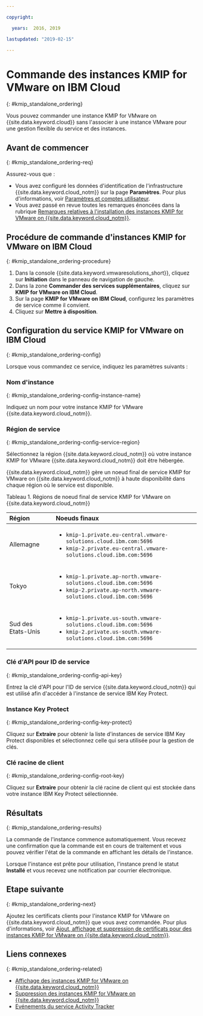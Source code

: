 ```yaml
---

copyright:

  years:  2016, 2019

lastupdated: "2019-02-15"

---
```


# Commande des instances KMIP for VMware on IBM Cloud
{: #kmip_standalone_ordering}

Vous pouvez commander une instance KMIP for VMware on {{site.data.keyword.cloud}} sans l'associer à une instance VMware pour une gestion flexible du service et des instances.

## Avant de commencer
{: #kmip_standalone_ordering-req}

Assurez-vous que :
* Vous avez configuré les données d'identification de l'infrastructure {{site.data.keyword.cloud_notm}} sur la page **Paramètres**. Pour plus d'informations, voir [Paramètres et comptes utilisateur](/docs/services/vmwaresolutions/vmonic?topic=vmware-solutions-useraccount).
* Vous avez passé en revue toutes les remarques énoncées dans la rubrique [Remarques relatives à l'installation des instances KMIP for VMware on {{site.data.keyword.cloud_notm}}](/docs/services/vmwaresolutions/services?topic=vmware-solutions-kmip_standalone_considerations).

## Procédure de commande d'instances KMIP for VMware on IBM Cloud
{: #kmip_standalone_ordering-procedure}

1. Dans la console {{site.data.keyword.vmwaresolutions_short}}, cliquez sur **Initiation** dans le panneau de navigation de gauche.
2. Dans la zone **Commander des services supplémentaires**, cliquez sur **KMIP for VMware on IBM Cloud**.
3. Sur la page **KMIP for VMware on IBM Cloud**, configurez les paramètres de service comme il convient.
4. Cliquez sur **Mettre à disposition**.

## Configuration du service KMIP for VMware on IBM Cloud
{: #kmip_standalone_ordering-config}

Lorsque vous commandez ce service, indiquez les paramètres suivants :

### Nom d'instance
{: #kmip_standalone_ordering-config-instance-name}

Indiquez un nom pour votre instance KMIP for VMware {{site.data.keyword.cloud_notm}}.

### Région de service
{: #kmip_standalone_ordering-config-service-region}

Sélectionnez la région {{site.data.keyword.cloud_notm}} où votre instance KMIP for VMware {{site.data.keyword.cloud_notm}} doit être hébergée.

{{site.data.keyword.cloud_notm}} gère un noeud final de service KMIP for VMware on {{site.data.keyword.cloud_notm}} à haute disponibilité dans chaque région où le service est disponible.

Tableau 1. Régions de noeud final de service KMIP for VMware on {{site.data.keyword.cloud_notm}}

| Région         | Noeuds finaux               |
|:---------------|:-----------------------|
| Allemagne        |  <ul><li><code>kmip-1.private.eu-central.vmware-solutions.cloud.ibm.com:5696</code></li><li><code>kmip-2.private.eu-central.vmware-solutions.cloud.ibm.com:5696</code></li></ul> |
| Tokyo          | <ul><li><code>kmip-1.private.ap-north.vmware-solutions.cloud.ibm.com:5696</code></li><li><code>kmip-2.private.ap-north.vmware-solutions.cloud.ibm.com:5696</code></li></ul> |
| Sud des Etats-Unis       |  <ul><li><code>kmip-1.private.us-south.vmware-solutions.cloud.ibm.com:5696</code></li><li><code>kmip-2.private.us-south.vmware-solutions.cloud.ibm.com:5696</code></li></ul> |

### Clé d'API pour ID de service
{: #kmip_standalone_ordering-config-api-key}

Entrez la clé d'API pour l'ID de service {{site.data.keyword.cloud_notm}} qui est utilisé afin d'accéder à l'instance de service IBM Key Protect.

### Instance Key Protect
{: #kmip_standalone_ordering-config-key-protect}

Cliquez sur **Extraire** pour obtenir la liste d'instances de service IBM Key Protect disponibles et sélectionnez celle qui sera utilisée pour la gestion de clés.

### Clé racine de client
{: #kmip_standalone_ordering-config-root-key}

Cliquez sur **Extraire** pour obtenir la clé racine de client qui est stockée dans votre instance IBM Key Protect sélectionnée.

## Résultats
{: #kmip_standalone_ordering-results}

La commande de l'instance commence automatiquement. Vous recevez une confirmation que la commande est en cours de traitement et vous pouvez vérifier l'état de la commande en affichant les détails de l'instance.

Lorsque l'instance est prête pour utilisation, l'instance prend le statut **Installé** et vous recevez une notification par courrier électronique.

## Etape suivante
{: #kmip_standalone_ordering-next}

Ajoutez les certificats clients pour l'instance KMIP for VMware on {{site.data.keyword.cloud_notm}} que vous avez commandée. Pour plus d'informations, voir [Ajout, affichage et suppression de certificats pour des instances KMIP for VMware on {{site.data.keyword.cloud_notm}}](/docs/services/vmwaresolutions/services?topic=vmware-solutions-kmip_standalone_addingdeletingcert).

## Liens connexes
{: #kmip_standalone_ordering-related}

* [Affichage des instances KMIP for VMware on {{site.data.keyword.cloud_notm}}](/docs/services/vmwaresolutions/services?topic=vmware-solutions-kmip_standalone_viewing)
* [Suppression des instances KMIP for VMware on {{site.data.keyword.cloud_notm}}](/docs/services/vmwaresolutions/services?topic=vmware-solutions-kmip_standalone_deleting)
* [Evénements du service Activity Tracker](/docs/services/vmwaresolutions/vmonic?topic=vmware-solutions-at-events)

